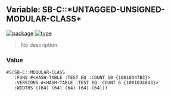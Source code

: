 ## Variable: SB-C::\*UNTAGGED-UNSIGNED-MODULAR-CLASS\*
[![package](https://img.shields.io/badge/Package-SB--C-5f9ea0.svg?style=social&colorA=999999)](../) [![type](https://img.shields.io/badge/Type-Variable-5f9ea0.svg?style=social&colorA=999999)](../#variable) 

> No description.

### Value
```
#S(SB-C::MODULAR-CLASS
   :FUNS #<HASH-TABLE :TEST EQ :COUNT 10 {10010347B3}>
   :VERSIONS #<HASH-TABLE :TEST EQ :COUNT 6 {1001034843}>
   :WIDTHS ((64) (64) (64) (64) (64)))
```
